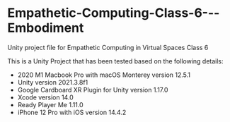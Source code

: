 # Empathetic-Computing-Class-6---Embodiment
Unity project file for Empathetic Computing in Virtual Spaces Class 6

This is a Unity Project that has been tested based on the following details:
- 2020 M1 Macbook Pro with macOS Monterey version 12.5.1
- Unity version 2021.3.8f1
- Google Cardboard XR Plugin for Unity version 1.17.0
- Xcode version 14.0
- Ready Player Me 1.11.0
- iPhone 12 Pro with iOS version 14.4.2